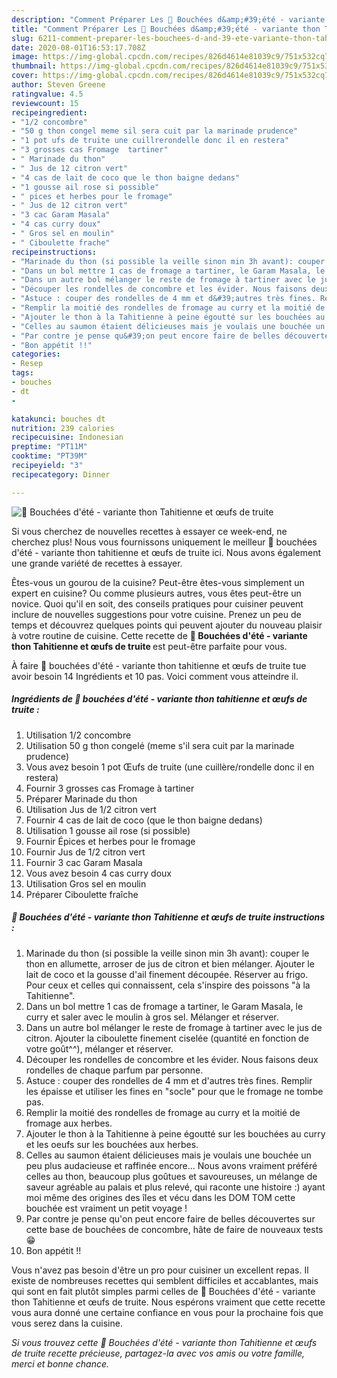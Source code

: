 ```yaml
---
description: "Comment Préparer Les 💮 Bouchées d&amp;#39;été - variante thon Tahitienne et œufs de truite"
title: "Comment Préparer Les 💮 Bouchées d&amp;#39;été - variante thon Tahitienne et œufs de truite"
slug: 6211-comment-preparer-les-bouchees-d-and-39-ete-variante-thon-tahitienne-et-oufs-de-truite
date: 2020-08-01T16:53:17.708Z
image: https://img-global.cpcdn.com/recipes/826d4614e81039c9/751x532cq70/💮-bouchees-dete-variante-thon-tahitienne-et-oeufs-de-truite-photo-principale-de-la-recette.jpg
thumbnail: https://img-global.cpcdn.com/recipes/826d4614e81039c9/751x532cq70/💮-bouchees-dete-variante-thon-tahitienne-et-oeufs-de-truite-photo-principale-de-la-recette.jpg
cover: https://img-global.cpcdn.com/recipes/826d4614e81039c9/751x532cq70/💮-bouchees-dete-variante-thon-tahitienne-et-oeufs-de-truite-photo-principale-de-la-recette.jpg
author: Steven Greene
ratingvalue: 4.5
reviewcount: 15
recipeingredient:
- "1/2 concombre"
- "50 g thon congel meme sil sera cuit par la marinade prudence"
- "1 pot ufs de truite une cuillrerondelle donc il en restera"
- "3 grosses cas Fromage  tartiner"
- " Marinade du thon"
- " Jus de 12 citron vert"
- "4 cas de lait de coco que le thon baigne dedans"
- "1 gousse ail rose si possible"
- " pices et herbes pour le fromage"
- " Jus de 12 citron vert"
- "3 cac Garam Masala"
- "4 cas curry doux"
- " Gros sel en moulin"
- " Ciboulette frache"
recipeinstructions:
- "Marinade du thon (si possible la veille sinon min 3h avant): couper le thon en allumette, arroser de jus de citron et bien mélanger. Ajouter le lait de coco et la gousse d&#39;ail finement découpée. Réserver au frigo. Pour ceux et celles qui connaissent, cela s&#39;inspire des poissons &#34;à la Tahitienne&#34;."
- "Dans un bol mettre 1 cas de fromage a tartiner, le Garam Masala, le curry et saler avec le moulin à gros sel. Mélanger et réserver."
- "Dans un autre bol mélanger le reste de fromage à tartiner avec le jus de citron. Ajouter la ciboulette finement ciselée (quantité en fonction de votre goût^^), mélanger et réserver."
- "Découper les rondelles de concombre et les évider. Nous faisons deux rondelles de chaque parfum par personne."
- "Astuce : couper des rondelles de 4 mm et d&#39;autres très fines. Remplir les épaisse et utiliser les fines en &#34;socle&#34; pour que le fromage ne tombe pas."
- "Remplir la moitié des rondelles de fromage au curry et la moitié de fromage aux herbes."
- "Ajouter le thon à la Tahitienne à peine égoutté sur les bouchées au curry et les oeufs sur les bouchées aux herbes."
- "Celles au saumon étaient délicieuses mais je voulais une bouchée un peu plus audacieuse et raffinée encore... Nous avons vraiment préféré celles au thon, beaucoup plus goûtues et savoureuses, un mélange de saveur agréable au palais et plus relevé, qui raconte une histoire :) ayant moi même des origines des îles et vécu dans les DOM TOM cette bouchée est vraiment un petit voyage !"
- "Par contre je pense qu&#39;on peut encore faire de belles découvertes sur cette base de bouchées de concombre, hâte de faire de nouveaux tests 😁"
- "Bon appétit !!"
categories:
- Resep
tags:
- bouches
- dt
- 

katakunci: bouches dt  
nutrition: 239 calories
recipecuisine: Indonesian
preptime: "PT11M"
cooktime: "PT39M"
recipeyield: "3"
recipecategory: Dinner

---
```



![💮 Bouchées d&#39;été - variante thon Tahitienne et œufs de truite](https://img-global.cpcdn.com/recipes/826d4614e81039c9/751x532cq70/💮-bouchees-dete-variante-thon-tahitienne-et-oeufs-de-truite-photo-principale-de-la-recette.jpg)

Si vous cherchez de nouvelles recettes à essayer ce week-end, ne cherchez plus! Nous vous fournissons uniquement le meilleur 💮 bouchées d&#39;été - variante thon tahitienne et œufs de truite ici. Nous avons également une grande variété de recettes à essayer.

Êtes-vous un gourou de la cuisine? Peut-être êtes-vous simplement un expert en cuisine? Ou comme plusieurs autres, vous êtes peut-être un novice. Quoi qu'il en soit, des conseils pratiques pour cuisiner peuvent inclure de nouvelles suggestions pour votre cuisine. Prenez un peu de temps et découvrez quelques points qui peuvent ajouter du nouveau plaisir à votre routine de cuisine. Cette recette de <strong> 💮 Bouchées d&#39;été - variante thon Tahitienne et œufs de truite </strong> est peut-être parfaite pour vous.

<!--inarticleads1-->

À faire 💮 bouchées d&#39;été - variante thon tahitienne et œufs de truite tue avoir besoin 14 Ingrédients et 10 pas. Voici comment vous atteindre il.

##### Ingrédients de 💮 bouchées d&#39;été - variante thon tahitienne et œufs de truite :

1. Utilisation 1/2 concombre
1. Utilisation 50 g thon congelé (meme s&#39;il sera cuit par la marinade prudence)
1. Vous avez besoin 1 pot Œufs de truite (une cuillère/rondelle donc il en restera)
1. Fournir 3 grosses cas Fromage à tartiner
1. Préparer  Marinade du thon
1. Utilisation  Jus de 1/2 citron vert
1. Fournir 4 cas de lait de coco (que le thon baigne dedans)
1. Utilisation 1 gousse ail rose (si possible)
1. Fournir  Épices et herbes pour le fromage
1. Fournir  Jus de 1/2 citron vert
1. Fournir 3 cac Garam Masala
1. Vous avez besoin 4 cas curry doux
1. Utilisation  Gros sel en moulin
1. Préparer  Ciboulette fraîche




<!--inarticleads2-->

##### 💮 Bouchées d&#39;été - variante thon Tahitienne et œufs de truite instructions :

1. Marinade du thon (si possible la veille sinon min 3h avant): couper le thon en allumette, arroser de jus de citron et bien mélanger. Ajouter le lait de coco et la gousse d&#39;ail finement découpée. Réserver au frigo. Pour ceux et celles qui connaissent, cela s&#39;inspire des poissons &#34;à la Tahitienne&#34;.
1. Dans un bol mettre 1 cas de fromage a tartiner, le Garam Masala, le curry et saler avec le moulin à gros sel. Mélanger et réserver.
1. Dans un autre bol mélanger le reste de fromage à tartiner avec le jus de citron. Ajouter la ciboulette finement ciselée (quantité en fonction de votre goût^^), mélanger et réserver.
1. Découper les rondelles de concombre et les évider. Nous faisons deux rondelles de chaque parfum par personne.
1. Astuce : couper des rondelles de 4 mm et d&#39;autres très fines. Remplir les épaisse et utiliser les fines en &#34;socle&#34; pour que le fromage ne tombe pas.
1. Remplir la moitié des rondelles de fromage au curry et la moitié de fromage aux herbes.
1. Ajouter le thon à la Tahitienne à peine égoutté sur les bouchées au curry et les oeufs sur les bouchées aux herbes.
1. Celles au saumon étaient délicieuses mais je voulais une bouchée un peu plus audacieuse et raffinée encore... Nous avons vraiment préféré celles au thon, beaucoup plus goûtues et savoureuses, un mélange de saveur agréable au palais et plus relevé, qui raconte une histoire :) ayant moi même des origines des îles et vécu dans les DOM TOM cette bouchée est vraiment un petit voyage !
1. Par contre je pense qu&#39;on peut encore faire de belles découvertes sur cette base de bouchées de concombre, hâte de faire de nouveaux tests 😁
1. Bon appétit !!




<!--inarticleads1-->

<p>
Vous n'avez pas besoin d'être un pro pour cuisiner un excellent repas. Il existe de nombreuses recettes qui semblent difficiles et accablantes, mais qui sont en fait plutôt simples parmi celles de 💮 Bouchées d&#39;été - variante thon Tahitienne et œufs de truite. Nous espérons vraiment que cette recette vous aura donné une certaine confiance en vous pour la prochaine fois que vous serez dans la cuisine.
</p>

<p>
<i>Si vous trouvez cette 💮 Bouchées d&#39;été - variante thon Tahitienne et œufs de truite recette précieuse, partagez-la avec vos amis ou votre famille, merci et bonne chance.</i>
</p>
